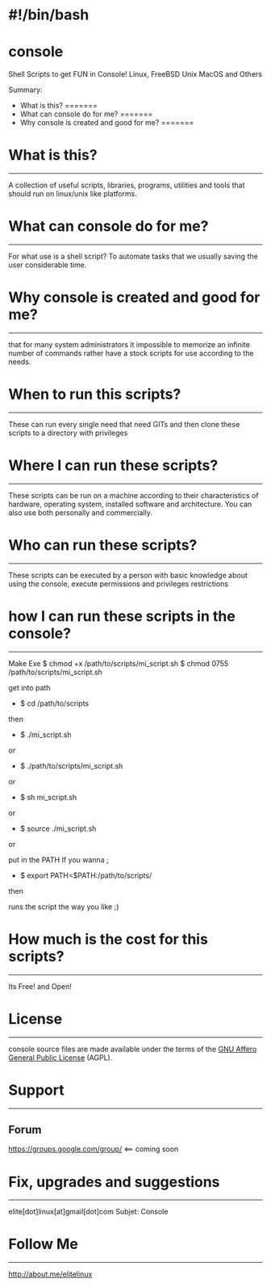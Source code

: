 # #!/bin/bash
console
=======

Shell Scripts to get FUN in Console! Linux, FreeBSD Unix MacOS and Others

Summary:

* What is this?
=======
* What can console do for me?
=======
* Why console is created and good for me?
=======




What is this?
=======
-----

A collection of useful scripts, libraries, programs, utilities and tools that should run on linux/unix like platforms.

What can console do for me?
=======
-----
For what use is a shell script? To automate tasks that we usually saving the user considerable time.

Why console is created and good for me?
=======
-----
that for many system administrators it impossible to memorize an infinite number of commands rather have a stock scripts for use according to the needs.

When to run this scripts?
=======
-----
These can run every single need that need GITs and then clone these scripts to a directory with privileges

Where I can run these scripts?
=======
-----
These scripts can be run on a machine according to their characteristics of hardware, operating system, installed software and architecture. You can also use both personally and commercially.

Who can run these scripts?
=======
-----
These scripts can be executed by a person with basic knowledge about using the console, execute permissions and privileges restrictions

how I can run these scripts in the console?
=======
-----

Make Exe
$ chmod +x /path/to/scripts/mi_script.sh
$ chmod 0755 /path/to/scripts/mi_script.sh

get into path
* $ cd /path/to/scripts

then

* $ ./mi_script.sh

or 

* $ ./path/to/scripts/mi_script.sh

or 

* $ sh mi_script.sh

or 

* $ source ./mi_script.sh

or 

put in the PATH If you wanna ;

* $ export PATH=$PATH:/path/to/scripts/

then

runs the script the way you like ;)


How much is the cost for this scripts?
=======
-----
Its Free! and Open!

License
=======
-----

console source files are made available under the terms of the [GNU Affero General Public License](http://www.gnu.org/licenses/agpl-3.0.html) (AGPL).

Support
=======
-----

Forum
-----

https://groups.google.com/group/ <== coming soon


Fix, upgrades and suggestions
=======
-----
elite[dot]linux[at]gmail[dot]com
Subjet: Console


Follow Me
=======
-----
http://about.me/elitelinux

